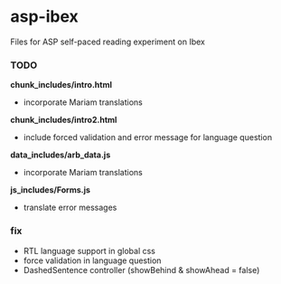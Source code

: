 # asp-ibex
Files for ASP self-paced reading experiment on Ibex

### TODO
**chunk_includes/intro.html**
* incorporate Mariam translations

**chunk_includes/intro2.html**
* include forced validation and error message for language question

**data_includes/arb_data.js**
* incorporate Mariam translations

**js_includes/Forms.js**
* translate error messages

### fix
* RTL language support in global css
* force validation in language question
* DashedSentence controller (showBehind & showAhead = false)
